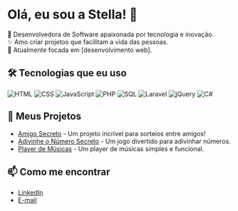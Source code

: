 # Olá, eu sou a Stella! 👋

🌌 Desenvolvedora de Software apaixonada por tecnologia e inovação.  
✨ Amo criar projetos que facilitam a vida das pessoas.  
🎯 Atualmente focada em [desenvolvimento web].  

## 🛠️ Tecnologias que eu uso
![HTML](https://img.shields.io/badge/HTML5-E34F26?style=flat&logo=html5&logoColor=white)
![CSS](https://img.shields.io/badge/CSS3-1572B6?style=flat&logo=css3&logoColor=white)
![JavaScript](https://img.shields.io/badge/JavaScript-F7DF1E?style=flat&logo=javascript&logoColor=black)
![PHP](https://img.shields.io/badge/PHP-777BB4?style=flat&logo=php&logoColor=white)
![SQL](https://img.shields.io/badge/SQL-4479A1?style=flat&logo=sql&logoColor=white)
![Laravel](https://img.shields.io/badge/Laravel-FF2D20?style=flat&logo=laravel&logoColor=white)
![jQuery](https://img.shields.io/badge/jQuery-0769AD?style=flat&logo=jquery&logoColor=white)
![C#](https://img.shields.io/badge/C%23-239120?style=flat&logo=c-sharp&logoColor=white)

## 🌟 Meus Projetos
- [Amigo Secreto](https://stellag2003.github.io/AmigoSecreto/) - Um projeto incrível para sorteios entre amigos!
- [Adivinhe o Número Secreto](https://stellag2003.github.io/AdivinheONumeroSecreto/) - Um jogo divertido para adivinhar números.
- [Player de Músicas](https://stellag2003.github.io/PlayerMusicas/) - Um player de músicas simples e funcional.

## 📫 Como me encontrar
- [LinkedIn](https://www.linkedin.com/in/stella-goncalves-mendonca)
- [E-mail](stellagmendonca#gmail.com)

